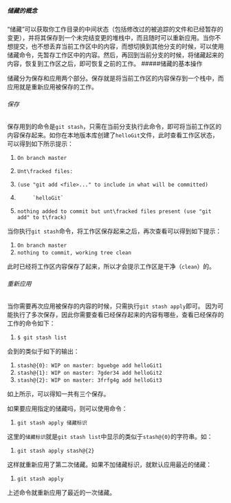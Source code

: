 ##### 储藏的概念

“储藏”可以获取你工作目录的中间状态（包括修改过的被追踪的文件和已经暂存的变更），并将其保存到一个未完结变更的堆栈中，而且随时可以重新应用。当你不想提交，也不想丢弃当前工作区中的内容，而想切换到其他分支的时候，可以使用储藏命令，先暂存工作区中的内容。然后，再回到当前分支的时候，将储藏起来的内容，恢复到工作区之后，即可恢复之前的工作。 #####储藏的基本操作

储藏分为保存和应用两个部分。保存就是将当前工作区的内容保存到一个栈中，而应用就是重新应用被保存的工作。

###### 保存

保存用到的命令是`git stash`，只需在当前分支执行此命令，即可将当前工作区的内容保存起来。如你在本地版本库创建了`helloGit`文件，此时查看工作区状态，可以得到如下所示提示：

1.  `On branch master`
2.  `Unt\fracked files:`
3.    `(use "git add <file>..." to include in what will be committed)`

5.          `helloGit`

7.  `nothing added to commit but unt\fracked files present (use "git add" to t\frack)`

当你执行`git stash`命令，将工作区保存起来之后，再次查看可以得到如下提示：

1.  `On branch master`
2.  `nothing to commit, working tree clean`

此时已经将工作区内容保存了起来，所以才会提示工作区是干净（`clean`）的。

###### 重新应用

当你需要再次应用被保存的内容的时候，只需执行`git stash apply`即可。 因为可能执行了多次保存，因此你需要查看已经保存起来的内容有哪些，查看已经保存的工作的命令如下：

1.  `$ git stash list`

会到的类似于如下的输出：

1.  `stash@{0}: WIP on master: bguebge add helloGit1`
2.  `stash@{1}: WIP on master: 7gder34 add helloGit2`
3.  `stash@{2}: WIP on master: 3frfg4g add helloGit3`

如上所示，可以得知一共有三个保存。

如果要应用指定的储藏吗，则可以使用命令：

1.  `git stash apply 储藏标识`

这里的`储藏标识`就是`git stash list`中显示的类似于`stash@{0}`的字符串。如：

1.  `git stash apply stash@{2}`

这样就重新应用了第二次储藏。如果不加储藏标识，就默认应用最近的储藏：

1.  `git stash apply`

上述命令就重新应用了最近的一次储藏。